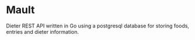 # MauIt

Dieter REST API written in Go using a postgresql database for storing foods, entries and dieter information.
